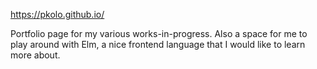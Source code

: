 https://pkolo.github.io/

Portfolio page for my various works-in-progress. Also a space for me to play around with Elm, a nice frontend language that I would like to learn more about.
